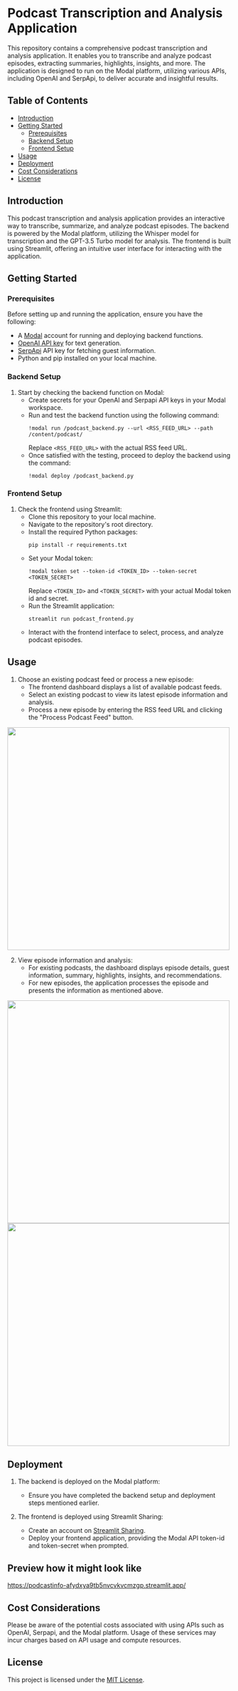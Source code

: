 # Podcast Transcription and Analysis Application

This repository contains a comprehensive podcast transcription and analysis application. It enables you to transcribe and analyze podcast episodes, extracting summaries, highlights, insights, and more. The application is designed to run on the Modal platform, utilizing various APIs, including OpenAI and SerpApi, to deliver accurate and insightful results.

## Table of Contents

- [Introduction](#introduction)
- [Getting Started](#getting-started)
  - [Prerequisites](#prerequisites)
  - [Backend Setup](#backend-setup)
  - [Frontend Setup](#frontend-setup)
- [Usage](#usage)
- [Deployment](#deployment)
- [Cost Considerations](#cost-considerations)
- [License](#license)

## Introduction

This podcast transcription and analysis application provides an interactive way to transcribe, summarize, and analyze podcast episodes. The backend is powered by the Modal platform, utilizing the Whisper model for transcription and the GPT-3.5 Turbo model for analysis. The frontend is built using Streamlit, offering an intuitive user interface for interacting with the application.

## Getting Started

### Prerequisites

Before setting up and running the application, ensure you have the following:

- A [Modal](https://modal.com) account for running and deploying backend functions.
- [OpenAI API key](https://openai.com/blog/openai-api) for text generation.
- [SerpApi](https://serpapi.com/?gclid=Cj0KCQjw3JanBhCPARIsAJpXTx78k8GCW5JfUQAA7jCIwvrNXqOxeT-3lVTvFknAOOGX9rWQmuCCdR8aAoK4EALw_wcB) API key for fetching guest information.
- Python and pip installed on your local machine.

### Backend Setup

1. Start by checking the backend function on Modal:
   - Create secrets for your OpenAI and Serpapi API keys in your Modal workspace.
   - Run and test the backend function using the following command:
     ```
     !modal run /podcast_backend.py --url <RSS_FEED_URL> --path /content/podcast/
     ```
     Replace `<RSS_FEED_URL>` with the actual RSS feed URL.
   - Once satisfied with the testing, proceed to deploy the backend using the command:
     ```
     !modal deploy /podcast_backend.py
     ```

### Frontend Setup

1. Check the frontend using Streamlit:
   - Clone this repository to your local machine.
   - Navigate to the repository's root directory.
   - Install the required Python packages:
     ```
     pip install -r requirements.txt
     ```
   - Set your Modal token:
     ```
     !modal token set --token-id <TOKEN_ID> --token-secret <TOKEN_SECRET>
     ```
     Replace `<TOKEN_ID>` and `<TOKEN_SECRET>` with your actual Modal token id and secret.
   - Run the Streamlit application:
     ```
     streamlit run podcast_frontend.py
     ```
   - Interact with the frontend interface to select, process, and analyze podcast episodes.

## Usage

1. Choose an existing podcast feed or process a new episode:
   - The frontend dashboard displays a list of available podcast feeds.
   - Select an existing podcast to view its latest episode information and analysis.
   - Process a new episode by entering the RSS feed URL and clicking the "Process Podcast Feed" button.

<img src="https://github.com/Zhirnov/podcast_info/assets/35246537/06aa29fe-dcea-4dc4-b517-3a6424aabca7" width="500">

2. View episode information and analysis:
   - For existing podcasts, the dashboard displays episode details, guest information, summary, highlights, insights, and recommendations.
   - For new episodes, the application processes the episode and presents the information as mentioned above.

<img src="https://github.com/Zhirnov/podcast_info/assets/35246537/9ed8d3e5-a360-4d76-a8cb-ff249070c707" width="500"> <img src="https://github.com/Zhirnov/podcast_info/assets/35246537/3c384fdb-6d48-41d2-bbda-2cb0b0d8d96b" width="500">

## Deployment

1. The backend is deployed on the Modal platform:
   - Ensure you have completed the backend setup and deployment steps mentioned earlier.

2. The frontend is deployed using Streamlit Sharing:
   - Create an account on [Streamlit Sharing](https://www.streamlit.io/sharing).
   - Deploy your frontend application, providing the Modal API token-id and token-secret when prompted.

## Preview how it might look like
https://podcastinfo-afydxya9tb5nvcvkvcmzgp.streamlit.app/

## Cost Considerations

Please be aware of the potential costs associated with using APIs such as OpenAI, Serpapi, and the Modal platform. Usage of these services may incur charges based on API usage and compute resources.

## License

This project is licensed under the [MIT License](LICENSE).
